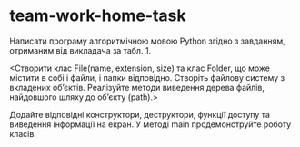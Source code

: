 # team-work-home-task
Написати програму алгоритмічною мовою Python згідно з завданням, отриманим від викладача за табл. 1. 

<Створити клас File(name, extension, size) та клас Folder, що може містити в собі і файли, і папки відповідно. Створіть файлову систему з вкладених об’єктів. Реалізуйте методи виведення дерева файлів, найдовшого шляху до об’єкту (path).>

Додайте відповідні конструктори, деструктори, функції доступу та виведення інформації на екран. У методі main продемонструйте роботу класів.
